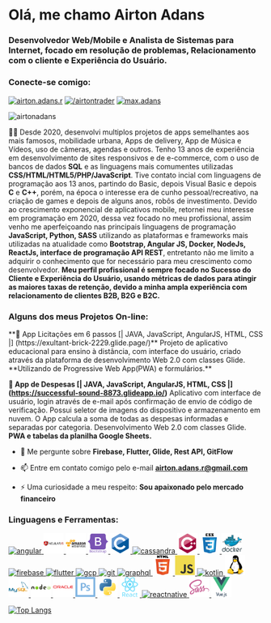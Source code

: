 <h1 align="left">Olá, me chamo Airton Adans</h1>
<h3 align="left">Desenvolvedor Web/Mobile e Analista de Sistemas para Internet, focado em resolução de problemas, Relacionamento com o cliente e Experiência do Usuário.</h3>
<h3 align="left">Conecte-se comigo:</h3>
<p align="left">
<a href="https://linkedin.com/in/airton.adans.r" target="blank"><img align="center" src="https://raw.githubusercontent.com/rahuldkjain/github-profile-readme-generator/master/src/images/icons/Social/linked-in-alt.svg" alt="airton.adans.r" height="30" width="40" /></a>
<a href="https://fb.com/airtontrader" target="blank"><img align="center" src="https://raw.githubusercontent.com/rahuldkjain/github-profile-readme-generator/master/src/images/icons/Social/facebook.svg" alt="/airtontrader" height="30" width="40" /></a>
<a href="https://instagram.com/max.adans/" target="blank"><img align="center" src="https://raw.githubusercontent.com/rahuldkjain/github-profile-readme-generator/master/src/images/icons/Social/instagram.svg" alt="max.adans" height="30" width="40" /></a>
</p>
<p align="left"> <img src="https://komarev.com/ghpvc/?username=airtonadans&label=Profile%20views&color=0e75b6&style=flat" alt="airtonadans" /> </p>

👨‍💻 Desde 2020, desenvolvi multiplos projetos de apps semelhantes aos mais famosos, mobilidade urbana, Apps de delivery, App de Música e Vídeos, uso de câmeras, agendas e outros. Tenho 13 anos de experiência em desenvolvimento de sites responsivos e de e-commerce, com o uso de bancos de dados **SQL** e as linguagens mais comumentes utilizadas **CSS/HTML/HTML5/PHP/JavaScript**. Tive contato incial com linguagens de programação aos 13 anos, partindo do Basic, depois Visual Basic e depois **C** e **C++**, porém, na época o interesse era de cunho pessoal/recreativo, na criação de games e depois de alguns anos, robôs de investimento. Devido ao crescimento exponencial de aplicativos mobile, retornei meu interesse em programação em 2020, dessa vez focado no meu profissional, assim venho me aperfeiçoando nas principais linguagens de programação **JavaScript, Python, SASS** utilizando as plataformas e frameworks mais utilizadas na atualidade como **Bootstrap, Angular JS, Docker, NodeJs, ReactJs, interface de programação API REST**, entretanto não me limito a adquirir o conhecimento que for necessário para meu crescimento como desenvolvedor.
**Meu perfil profissional é sempre focado no Sucesso do Cliente e Experiência do Usuário, usando métricas de dados para atingir as maiores taxas de retenção, devido a minha ampla experiência com relacionamento de clientes B2B, B2G e B2C.**

<h3 align="left">Alguns dos meus Projetos On-line:</h3>
<p>**🔭 App Licitações em 6 passos  [| JAVA, JavaScript, AngularJS, HTML, CSS |]  (https://exultant-brick-2229.glide.page/)**
Projeto de aplicativo educacional para ensino à distância, com interface do usuário, criado através da plataforma de desenvolvimento Web 2.0 com classes Glide.
**Utilizando de Progressive Web App(PWA) e formulários.**

**🔭 App de Despesas  [| JAVA, JavaScript, AngularJS, HTML, CSS |]  (https://successful-sound-8873.glideapp.io/)**
Aplicativo com interface de usuário, login através de e-mail após confirmação de envio de código de verificação. Possui seletor de imagens do dispositivo e armazenamento em nuvem. O App calcula a soma de todas as despesas informadas e separadas por categoria. Desenvolvimento Web 2.0 com classes Glide.
**PWA e tabelas da planilha Google Sheets.**</p>

- 💬 Me pergunte sobre **Firebase, Flutter, Glide, Rest API, GitFlow**

- 📫 Entre em contato comigo pelo e-mail **airton.adans.r@gmail.com**

- ⚡ Uma curiosidade a meu respeito: **Sou apaixonado pelo mercado financeiro**

<h3 align="left">Linguagens e Ferramentas:</h3>
<p align="left"> <a href="https://angular.io" target="_blank" rel="noreferrer"> <img src="https://angular.io/assets/images/logos/angular/angular.svg" alt="angular" width="40" height="40"/> </a> <a href="https://angular.io" target="_blank" rel="noreferrer"> <img src="https://raw.githubusercontent.com/devicons/devicon/master/icons/angularjs/angularjs-original-wordmark.svg" alt="angularjs" width="40" height="40"/> </a> <a href="https://aws.amazon.com" target="_blank" rel="noreferrer"> <img src="https://raw.githubusercontent.com/devicons/devicon/master/icons/amazonwebservices/amazonwebservices-original-wordmark.svg" alt="aws" width="40" height="40"/> </a> <a href="https://getbootstrap.com" target="_blank" rel="noreferrer"> <img src="https://raw.githubusercontent.com/devicons/devicon/master/icons/bootstrap/bootstrap-plain-wordmark.svg" alt="bootstrap" width="40" height="40"/> </a> <a href="https://www.cprogramming.com/" target="_blank" rel="noreferrer"> <img src="https://raw.githubusercontent.com/devicons/devicon/master/icons/c/c-original.svg" alt="c" width="40" height="40"/> </a> <a href="https://cassandra.apache.org/" target="_blank" rel="noreferrer"> <img src="https://www.vectorlogo.zone/logos/apache_cassandra/apache_cassandra-icon.svg" alt="cassandra" width="40" height="40"/> </a> <a href="https://www.w3schools.com/cpp/" target="_blank" rel="noreferrer"> <img src="https://raw.githubusercontent.com/devicons/devicon/master/icons/cplusplus/cplusplus-original.svg" alt="cplusplus" width="40" height="40"/> </a> <a href="https://www.w3schools.com/css/" target="_blank" rel="noreferrer"> <img src="https://raw.githubusercontent.com/devicons/devicon/master/icons/css3/css3-original-wordmark.svg" alt="css3" width="40" height="40"/> </a> <a href="https://www.docker.com/" target="_blank" rel="noreferrer"> <img src="https://raw.githubusercontent.com/devicons/devicon/master/icons/docker/docker-original-wordmark.svg" alt="docker" width="40" height="40"/> </a> <a href="https://firebase.google.com/" target="_blank" rel="noreferrer"> <img src="https://www.vectorlogo.zone/logos/firebase/firebase-icon.svg" alt="firebase" width="40" height="40"/> </a> <a href="https://flutter.dev" target="_blank" rel="noreferrer"> <img src="https://www.vectorlogo.zone/logos/flutterio/flutterio-icon.svg" alt="flutter" width="40" height="40"/> </a> <a href="https://cloud.google.com" target="_blank" rel="noreferrer"> <img src="https://www.vectorlogo.zone/logos/google_cloud/google_cloud-icon.svg" alt="gcp" width="40" height="40"/> </a> <a href="https://git-scm.com/" target="_blank" rel="noreferrer"> <img src="https://www.vectorlogo.zone/logos/git-scm/git-scm-icon.svg" alt="git" width="40" height="40"/> </a> <a href="https://graphql.org" target="_blank" rel="noreferrer"> <img src="https://www.vectorlogo.zone/logos/graphql/graphql-icon.svg" alt="graphql" width="40" height="40"/> </a> <a href="https://www.w3.org/html/" target="_blank" rel="noreferrer"> <img src="https://raw.githubusercontent.com/devicons/devicon/master/icons/html5/html5-original-wordmark.svg" alt="html5" width="40" height="40"/> </a> <a href="https://developer.mozilla.org/en-US/docs/Web/JavaScript" target="_blank" rel="noreferrer"> <img src="https://raw.githubusercontent.com/devicons/devicon/master/icons/javascript/javascript-original.svg" alt="javascript" width="40" height="40"/> </a> <a href="https://kotlinlang.org" target="_blank" rel="noreferrer"> <img src="https://www.vectorlogo.zone/logos/kotlinlang/kotlinlang-icon.svg" alt="kotlin" width="40" height="40"/> </a> <a href="https://www.linux.org/" target="_blank" rel="noreferrer"> <img src="https://raw.githubusercontent.com/devicons/devicon/master/icons/linux/linux-original.svg" alt="linux" width="40" height="40"/> </a> <a href="https://www.mysql.com/" target="_blank" rel="noreferrer"> <img src="https://raw.githubusercontent.com/devicons/devicon/master/icons/mysql/mysql-original-wordmark.svg" alt="mysql" width="40" height="40"/> </a> <a href="https://nodejs.org" target="_blank" rel="noreferrer"> <img src="https://raw.githubusercontent.com/devicons/devicon/master/icons/nodejs/nodejs-original-wordmark.svg" alt="nodejs" width="40" height="40"/> </a> <a href="https://www.oracle.com/" target="_blank" rel="noreferrer"> <img src="https://raw.githubusercontent.com/devicons/devicon/master/icons/oracle/oracle-original.svg" alt="oracle" width="40" height="40"/> </a> <a href="https://www.photoshop.com/en" target="_blank" rel="noreferrer"> <img src="https://raw.githubusercontent.com/devicons/devicon/master/icons/photoshop/photoshop-line.svg" alt="photoshop" width="40" height="40"/> </a> <a href="https://www.python.org" target="_blank" rel="noreferrer"> <img src="https://raw.githubusercontent.com/devicons/devicon/master/icons/python/python-original.svg" alt="python" width="40" height="40"/> </a> <a href="https://reactjs.org/" target="_blank" rel="noreferrer"> <img src="https://raw.githubusercontent.com/devicons/devicon/master/icons/react/react-original-wordmark.svg" alt="react" width="40" height="40"/> </a> <a href="https://reactnative.dev/" target="_blank" rel="noreferrer"> <img src="https://reactnative.dev/img/header_logo.svg" alt="reactnative" width="40" height="40"/> </a> <a href="https://sass-lang.com" target="_blank" rel="noreferrer"> <img src="https://raw.githubusercontent.com/devicons/devicon/master/icons/sass/sass-original.svg" alt="sass" width="40" height="40"/> </a> <a href="https://vuejs.org/" target="_blank" rel="noreferrer"> <img src="https://raw.githubusercontent.com/devicons/devicon/master/icons/vuejs/vuejs-original-wordmark.svg" alt="vuejs" width="40" height="40"/> </a> </p>

[![Top Langs](https://github-readme-stats.vercel.app/api/top-langs/?username=airtonadans&layout=compact)](https://github.com/airtonadans/github-readme-stats)
